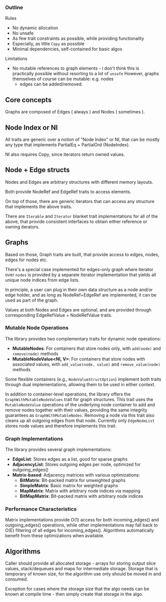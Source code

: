 
### Outline

Rules

- No dynamic allocation
- No unsafe
- As few trait constraints as possible, while providing functionality
- Especially, as little `Copy` as possible
- Minimal dependencies, self-contained for basic algos

Limitations
- No mutable references to graph elements - i don't think this is
  practically possible without resorting to a lot of `unsafe`
  However, graphs themselves of course can be mutable: e.g. nodes
  + edges can be added/removed.

## Core concepts

Graphs are composed of Edges ( always ) and Nodes ( sometimes ).

## Node Index or NI

All traits are generic over a notion of "Node Index" or NI, that can be
mostly any type that implements PartialEq + PartialOrd (NodeIndex).

NI also requires Copy, since iterators return owned values.

## Node + Edge structs
Nodes and Edges are arbitrary structures with different memory layouts.

Both provide NodeRef and EdgeRef traits to access elements.

On top of those, there are generic iterators that can access any structure
that implements the above traits.

There are `Iterable` and `Iterator` blanket trait implementations for all
of the above, that provide consistent interfaces to obtain either reference
or owning iterators.

## Graphs
Based on those, Graph traits are built, that provide access to edges, nodes,
edges for nodes etc.

There's a special case implemented for edges-only graph where iterator over
`nodes` is provided by a separate iterator implementation that yields all
unique node indices from edge lists.

In principle, a user can plug in their own data structure as a node and/or
edge holder, and as long as NodeRef+EdgeRef are implemented, it can be used
as part of the graph.

Values at both Nodes and Edges are optional, and are provided through
corresponding EdgeRefValue + NodeRefValue traits.

### Mutable Node Operations

The library provides two complementary traits for dynamic node operations:

- **MutableNodes<NI>**: For containers that store nodes only, with `add(node)` and `remove(node)` methods
- **MutableNodeValue<NI, V>**: For containers that store nodes with associated values, with `add_value(node, value)` and `remove_value(node)` methods

Some flexible containers (e.g., `NodeValueStructOption`) implement both traits through dual implementations, allowing them to be used in either context.

In addition to container-level operations, the library offers the
`GraphWithMutableNodeValues` trait for graph structures. This trait uses the
`MutableNodeValue` operations of the underlying node container to add and remove
nodes together with their values, providing the same integrity guarantees as
`GraphWithMutableNodes`. Removing a node via this trait also cleans up all
outgoing edges from that node. Currently only `EdgeNodeList` stores node values
and therefore implements this trait.

### Graph Implementations

The library provides several graph implementations:

- **EdgeList**: Stores edges as a list, good for sparse graphs
- **AdjacencyList**: Stores outgoing edges per node, optimized for outgoing_edges()
- **Matrix-based**: Adjacency matrices with various optimizations:
  - **BitMatrix**: Bit-packed matrix for unweighted graphs
  - **SimpleMatrix**: Basic matrix for weighted graphs
  - **MapMatrix**: Matrix with arbitrary node indices via mapping
  - **BitMapMatrix**: Bit-packed matrix with arbitrary node indices

### Performance Characteristics

Matrix implementations provide O(1) access for both incoming_edges() and
outgoing_edges() operations, while other implementations may fall back to
O(E) filtering of all edges for incoming_edges(). Algorithms automatically
benefit from these optimizations when available.

## Algorithms

Caller should provide all allocated storage - arrays for storing output
slice values, stack/dequeues and maps for intermediate storage. Storage
that is temporary of known size, for the algorithm use only should be
moved in and consumed.

Exception for cases where the storage size that the algo needs can be
known at compile time - then simply create that storage in the algo.
